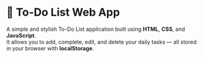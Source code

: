 # 📝 To-Do List Web App

A simple and stylish To-Do List application built using **HTML**, **CSS**, and **JavaScript**.  
It allows you to add, complete, edit, and delete your daily tasks — all stored in your browser with **localStorage**.